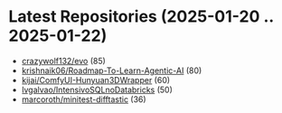 # Latest Repositories (2025-01-20 .. 2025-01-22)

- [crazywolf132/evo](https://github.com/crazywolf132/evo) (85)
- [krishnaik06/Roadmap-To-Learn-Agentic-AI](https://github.com/krishnaik06/Roadmap-To-Learn-Agentic-AI) (80)
- [kijai/ComfyUI-Hunyuan3DWrapper](https://github.com/kijai/ComfyUI-Hunyuan3DWrapper) (60)
- [lvgalvao/IntensivoSQLnoDatabricks](https://github.com/lvgalvao/IntensivoSQLnoDatabricks) (50)
- [marcoroth/minitest-difftastic](https://github.com/marcoroth/minitest-difftastic) (36)
